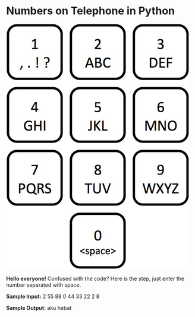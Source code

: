 # Numbers on Telephone in Python

![Telephone](keypad.jpg)

**Hello everyone!** Confused with the code?
Here is the step, just enter the number separated with space. 

**Sample Input:**
2 55 88 0 44 33 22 2 8

**Sample Output:**
aku hebat

